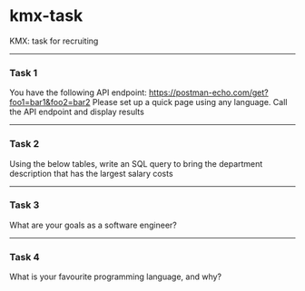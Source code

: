 # kmx-task
KMX: task for recruiting

---
### Task 1
You have the following API endpoint: https://postman-echo.com/get?foo1=bar1&foo2=bar2
Please set up a quick page using any language. Call the API endpoint and display results

---
### Task 2
Using the below tables, write an SQL query to bring the department description that has the largest salary costs

---
### Task 3
What are your goals as a software engineer?

---
### Task 4
What is your favourite programming language, and why?
